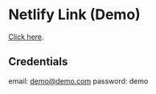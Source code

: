 # Netlify Link (Demo)

[Click here](https://infallible-mclean-e004dc.netlify.app/).

## Credentials

email: demo@demo.com
password: demo
